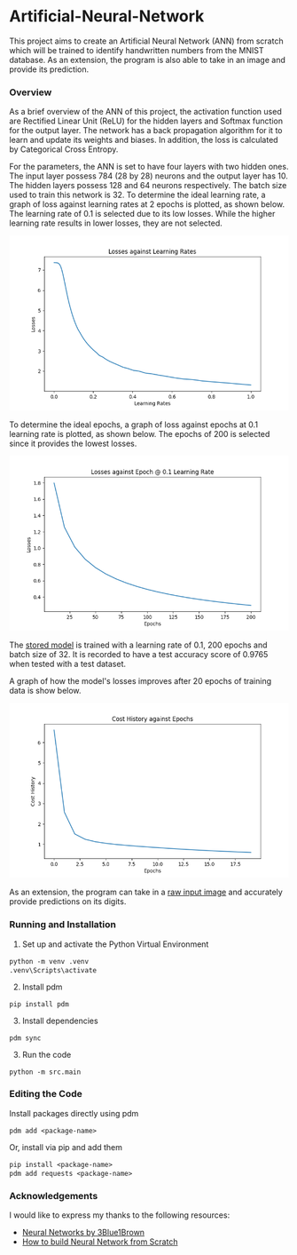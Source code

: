 # Artificial-Neural-Network
This project aims to create an Artificial Neural Network (ANN) from scratch which will be trained to identify handwritten numbers from the MNIST database. As an extension, the program is also able to take in an image and provide its prediction. 

### Overview

As a brief overview of the ANN of this project, the activation function used are Rectified Linear Unit (ReLU) for the hidden layers and Softmax function for the output layer. The network has a back propagation algorithm for it to learn and update its weights and biases. In addition, the loss is calculated by Categorical Cross Entropy. 

For the parameters, the ANN is set to have four layers with two hidden ones. The input layer possess 784 (28 by 28) neurons and the output layer has 10. The hidden layers possess 128 and 64 neurons respectively. The batch size used to train this network is 32. To determine the ideal learning rate, a graph of loss against learning rates at 2 epochs is plotted, as shown below. The learning rate of 0.1 is selected due to its low losses. While the higher learning rate results in lower losses, they are not selected.

![Graph of Loss against Learning Rates @ 2 Epochs](./static/Graph%20-%20Loss%20vs%20Learning%20Rates%20@%202%20Epoch.png)

To determine the ideal epochs, a graph of loss against epochs at 0.1 learning rate is plotted, as shown below. The epochs of 200 is selected since it provides the lowest losses. 

![Graph of Loss against Epochs @ 0.1 Learning Rate](./static/Graph%20-%20Loss%20vs%20Epochs%20@%200.1%20Learning%20Rate.png)

The [stored model](./src/neural_network/params.pkl) is trained with a learning rate of 0.1, 200 epochs and batch size of 32. It is recorded to have a test accuracy score of 0.9765 when tested with a test dataset. 

A graph of how the model's losses improves after 20 epochs of training data is show below. 

![Graph of Loss against Epochs @ 0.1 Learning Rate for 20 Epochs](./static/Graph%20-%20Loss%20History%20vs%20Epochs%20@%200.01%20Learning%20Rate%20and%2020%20Epochs.png)

As an extension, the program can take in a [raw input image](./static/Sample_1.png) and accurately provide predictions on its digits. 

### Running and Installation

1. Set up and activate the Python Virtual Environment
```
python -m venv .venv
.venv\Scripts\activate
```

2. Install pdm
```
pip install pdm
```

3. Install dependencies
```
pdm sync
```

3. Run the code
```
python -m src.main
```

### Editing the Code

Install packages directly using pdm
```
pdm add <package-name>
```

Or, install via pip and add them
```
pip install <package-name>
pdm add requests <package-name>
```

### Acknowledgements
I would like to express my thanks to the following resources:

- [Neural Networks by 3Blue1Brown](https://www.3blue1brown.com/topics/neural-networks)
- [How to build Neural Network from Scratch](https://www.freecodecamp.org/news/building-a-neural-network-from-scratch/)
